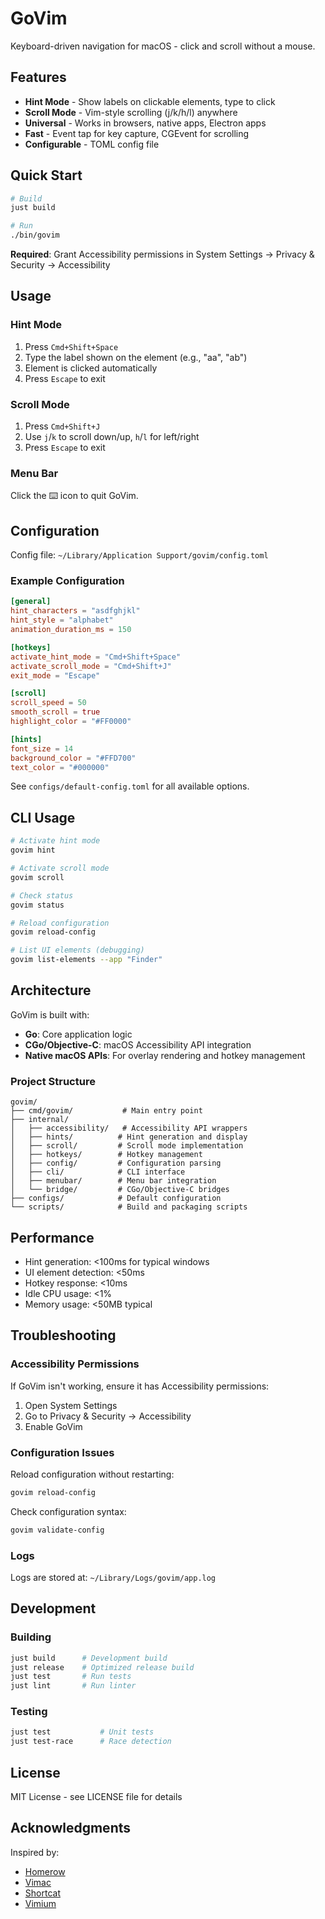 # GoVim

Keyboard-driven navigation for macOS - click and scroll without a mouse.

## Features

- **Hint Mode** - Show labels on clickable elements, type to click
- **Scroll Mode** - Vim-style scrolling (j/k/h/l) anywhere
- **Universal** - Works in browsers, native apps, Electron apps
- **Fast** - Event tap for key capture, CGEvent for scrolling
- **Configurable** - TOML config file

## Quick Start

```bash
# Build
just build

# Run
./bin/govim
```

**Required**: Grant Accessibility permissions in System Settings → Privacy & Security → Accessibility

## Usage

### Hint Mode

1. Press `Cmd+Shift+Space`
2. Type the label shown on the element (e.g., "aa", "ab")
3. Element is clicked automatically
4. Press `Escape` to exit

### Scroll Mode

1. Press `Cmd+Shift+J`
2. Use `j`/`k` to scroll down/up, `h`/`l` for left/right
3. Press `Escape` to exit

### Menu Bar

Click the ⌨️ icon to quit GoVim.

## Configuration

Config file: `~/Library/Application Support/govim/config.toml`

### Example Configuration

```toml
[general]
hint_characters = "asdfghjkl"
hint_style = "alphabet"
animation_duration_ms = 150

[hotkeys]
activate_hint_mode = "Cmd+Shift+Space"
activate_scroll_mode = "Cmd+Shift+J"
exit_mode = "Escape"

[scroll]
scroll_speed = 50
smooth_scroll = true
highlight_color = "#FF0000"

[hints]
font_size = 14
background_color = "#FFD700"
text_color = "#000000"
```

See `configs/default-config.toml` for all available options.

## CLI Usage

```bash
# Activate hint mode
govim hint

# Activate scroll mode
govim scroll

# Check status
govim status

# Reload configuration
govim reload-config

# List UI elements (debugging)
govim list-elements --app "Finder"
```

## Architecture

GoVim is built with:
- **Go**: Core application logic
- **CGo/Objective-C**: macOS Accessibility API integration
- **Native macOS APIs**: For overlay rendering and hotkey management

### Project Structure

```
govim/
├── cmd/govim/           # Main entry point
├── internal/
│   ├── accessibility/   # Accessibility API wrappers
│   ├── hints/          # Hint generation and display
│   ├── scroll/         # Scroll mode implementation
│   ├── hotkeys/        # Hotkey management
│   ├── config/         # Configuration parsing
│   ├── cli/            # CLI interface
│   ├── menubar/        # Menu bar integration
│   └── bridge/         # CGo/Objective-C bridges
├── configs/            # Default configuration
└── scripts/            # Build and packaging scripts
```

## Performance

- Hint generation: <100ms for typical windows
- UI element detection: <50ms
- Hotkey response: <10ms
- Idle CPU usage: <1%
- Memory usage: <50MB typical

## Troubleshooting

### Accessibility Permissions

If GoVim isn't working, ensure it has Accessibility permissions:
1. Open System Settings
2. Go to Privacy & Security → Accessibility
3. Enable GoVim

### Configuration Issues

Reload configuration without restarting:
```bash
govim reload-config
```

Check configuration syntax:
```bash
govim validate-config
```

### Logs

Logs are stored at: `~/Library/Logs/govim/app.log`

## Development

### Building

```bash
just build      # Development build
just release    # Optimized release build
just test       # Run tests
just lint       # Run linter
```

### Testing

```bash
just test           # Unit tests
just test-race      # Race detection
```

## License

MIT License - see LICENSE file for details

## Acknowledgments

Inspired by:
- [Homerow](https://www.homerow.app/)
- [Vimac](https://github.com/dexterleng/vimac)
- [Shortcat](https://shortcat.app/)
- [Vimium](https://github.com/philc/vimium)
